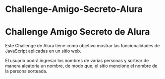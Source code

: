 # Challenge-Amigo-Secreto-Alura
<h1> Challenge Amigo Secreto de Alura </h1>

Este Challenge de Alura tiene como objetivo mostrar las funcionalidades de JavaScript aplicadas en un sitio web.

El usuario podrá ingresar los nombres de varias personas y sortear de manera aleatoria un nombre, de modo que, el sitio mencione el nombre de la persona sorteada.
